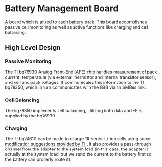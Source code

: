# Battery Management Board
A board which is afixed to each battery pack. This board accomplishes passive cell monitoring as well as active functions like charging and cell balancing.

## High Level Design

### Passive Monitoring
The TI bq76930 Analog Front-End (AFE) chip handles measurement of pack current, temperature (via external thermistor and internal transistor sensor), and cell and pack voltages. It communicates this information to the TI bq78350, which in turn communicates with the BBB via an SMBus link.

### Cell Balancing
The bq78350 implements cell balancing, utilizing both data and FETs supplied by the bq76930.

### Charging
The TI bq24610 can be made to charge 10-series Li-ion cells using some <a href="https://e2e.ti.com/cfs-file/__key/telligent-evolution-components-attachments/00-179-01-00-00-22-06-68/bq24610EVM_2D00_HV-7_2D00_16-cell-Li-Ion-chargers_5F00_en.pdf" target=0>modification suggestions provided by TI</a>;. It also provides a pass-through channel from the adapter to the system load (in this case, the adapter is actually at the system load, but we send the current to the battery first so the battery can properly route it).



